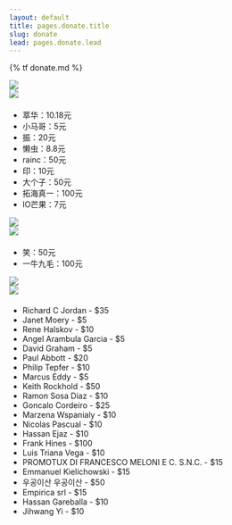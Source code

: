 ```yaml
---
layout: default
title: pages.donate.title
slug: donate
lead: pages.donate.lead
---
```


{% tf donate.md %}

<div class="row">
    <div class="col-md-8">
        <div class="col-md-6">
            <div class="tc">
                <img src="../assets/images/alipayLogo.png">
            </div>
            <div class="tc">
                <img src="../assets/images/alipay.jpg">
            </div>
            <ul style="margin-top: 20px">
            <li>萃华：10.18元</li>
            <li>小马哥：5元</li>
            <li>振：20元</li>
            <li>懒虫：8.8元</li>
            <li>rainc：50元</li>
            <li>印：10元</li>
            <li>大个子：50元</li>
            <li>拓海真一：100元</li>
            <li>IO芒果：7元</li>
            </ul>
        </div>
        <div class="col-md-6">
            <div class="tc">
                <img src="../assets/images/weixinLogo.png">
            </div>
            <div class="tc">
                <img src="../assets/images/weixin.png">
            </div>
            <ul style="margin-top: 20px">
            <li>笑：50元</li>
            <li>一牛九毛：100元</li>
            </ul>
        </div>
    </div>
    <div class="col-md-4">
        <div class="tc">
            <img src="../assets/images/paypalLogo.png">
        </div>
        <div class="tc">
            <a href="https://www.paypal.com/cgi-bin/webscr?cmd=_s-xclick&hosted_button_id=ZDHP676FQDUT6">
                <img src="https://www.paypalobjects.com/en_US/i/btn/btn_donateCC_LG.gif">
            </a>
        </div>
        <ul style="margin-top: 20px">
        <li>Richard C Jordan - $35</li>
        <li>Janet Moery - $5</li>
        <li>Rene Halskov - $10</li>
        <li>Angel Arambula Garcia - $5</li>
        <li>David Graham - $5</li>
        <li>Paul Abbott - $20</li>
        <li>Philip Tepfer - $10</li>
        <li>Marcus Eddy - $5</li>
        <li>Keith Rockhold - $50</li>
        <li>Ramon Sosa Diaz - $10</li>
        <li>Goncalo Cordeiro - $25</li>
        <li>Marzena Wspanialy - $10</li>
        <li>Nicolas Pascual - $10</li>
        <li>Hassan Ejaz - $10</li>
        <li>Frank Hines - $100</li>
        <li>Luis Triana Vega - $10</li>
        <li>PROMOTUX DI FRANCESCO MELONI E C. S.N.C. - $15</li>
        <li>Emmanuel Kielichowski - $15</li>
        <li>우공이산 우공이산 - $50</li>
        <li>Empirica srl - $15</li>
        <li>Hassan Gareballa - $10</li>
        <li>Jihwang Yi - $10</li>
        </ul>
    </div>
</div>